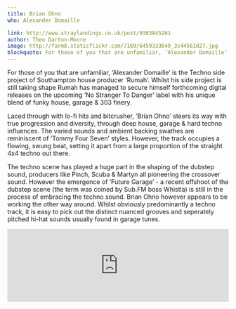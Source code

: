 ```yaml
---
title: Brian Ohno
who: Alexander Domaille

link: http://www.straylandings.co.uk/post/9383845261
author: Theo Darton-Moore
image: http://farm8.staticflickr.com/7169/6459333649_3c44561d27.jpg
blockquote: For those of you that are unfamiliar, ‘Alexander Domaille’ is the Techno side project of Southampton house producer ‘Rumah’. Whilst his side project is still taking shape Rumah has managed to secure himself forthcoming digital releases on the upcoming ‘No Stranger To Danger’ label with his unique blend of funky house, garage & 303 finery.
---
```


For those of you that are unfamiliar, ‘Alexander Domaille’ is the Techno side project of Southampton house producer ‘Rumah’. Whilst his side project is still taking shape Rumah has managed to secure himself forthcoming digital releases on the upcoming ‘No Stranger To Danger’ label with his unique blend of funky house, garage & 303 finery.

Laced through with lo-fi hits and bitcrusher, ‘Brian Ohno’ steers its way with true progression and diversity, through deep house, garage & hard techno influences. The varied sounds and ambient backing swathes are reminiscent of ‘Tommy Four Seven’ styles. However, the track occupies a flowing, swung beat, setting it apart from a large proportion of the straight 4x4 techno out there.

The techno scene has played a huge part in the shaping of the dubstep sound, producers like Pinch, Scuba & Martyn all pioneering the crossover sound. However the emergence of ‘Future Garage’ \- a recent offshoot of the dubstep scene (the term was coined by Sub.FM boss Whistla) is still in the process of embracing the techno sound. Brian Ohno however appears to be working the other way around. Whilst obviously predominantly a techno track, it is easy to pick out the distinct nuanced grooves and seperately pitched hi-hat sounds usually found in garage tunes.

<iframe frameborder="no" height="166" scrolling="no" src="http://w.soundcloud.com/player/?url=http%3A%2F%2Fapi.soundcloud.com%2Ftracks%2F18273793&amp;show_artwork=true" width="100%"></iframe>
